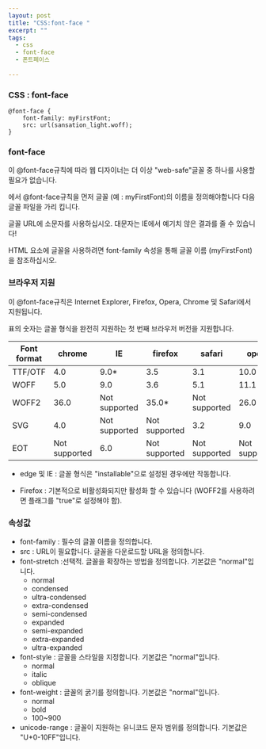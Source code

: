 ```yaml
---
layout: post
title: "CSS:font-face "
excerpt: ""
tags: 
  - css
  - font-face
  - 폰트페이스
  
---
```



### CSS : font-face
```
@font-face {
    font-family: myFirstFont;
    src: url(sansation_light.woff);
}
```
### font-face
이 @font-face규칙에 따라 웹 디자이너는 더 이상 "web-safe"글꼴 중 하나를 사용할 필요가 없습니다.

에서 @font-face규칙을 먼저 글꼴 (예 : myFirstFont)의 이름을 정의해야합니다 다음 글꼴 파일을 가리 킵니다.

글꼴 URL에 소문자를 사용하십시오. 대문자는 IE에서 예기치 않은 결과를 줄 수 있습니다!

HTML 요소에 글꼴을 사용하려면 font-family 속성을 통해 글꼴 이름 (myFirstFont)을 참조하십시오.

### 브라우저 지원

이 @font-face규칙은 Internet Explorer, Firefox, Opera, Chrome 및 Safari에서 지원됩니다.

표의 숫자는 글꼴 형식을 완전히 지원하는 첫 번째 브라우저 버전을 지원합니다.

 Font format | chrome | IE | firefox | safari | opera
--------- | ---------| ---------| ---------| ---------| ---------
TTF/OTF | 4.0| 9.0*|3.5	|3.1| 10.0
WOFF | 5.0| 9.0| 3.6| 5.1| 11.1
WOFF2 |36.0| Not supported|35.0*	| Not supported| 26.0
SVG | 4.0| Not supported| Not supported| 3.2| 9.0
EOT | Not supported |6.0|Not supported| Not supported| Not supported
* edge 및 IE : 글꼴 형식은 "installable"으로 설정된 경우에만 작동합니다.

* Firefox : 기본적으로 비활성화되지만 활성화 할 수 있습니다 (WOFF2를 사용하려면 플래그를 "true"로 설정해야 함).
### 속성값

+ font-family : 필수의 글꼴 이름을 정의합니다.
+ src : URL이 필요합니다. 글꼴을 다운로드할 URL을 정의합니다.
+ font-stretch :선택적. 글꼴을 확장하는 방법을 정의합니다. 기본값은 "normal"입니다.
  - normal
  - condensed
  - ultra-condensed
  - extra-condensed
  - semi-condensed
  - expanded
  - semi-expanded
  - extra-expanded
  - ultra-expanded
+ font-style : 글꼴을 스타일을 지정합니다. 기본값은 "normal"입니다.
  - normal
  - italic
  - oblique
+ font-weight : 글꼴의 굵기를 정의합니다. 기본값은 "normal"입니다.
  - normal
  - bold
  - 100~900
+ unicode-range : 글꼴이 지원하는 유니코드 문자 범위를 정의합니다. 기본값은 "U+0-10FF"입니다.
